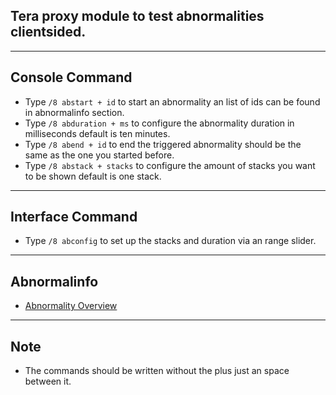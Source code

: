 ## Tera proxy module to test abnormalities clientsided.

---

## Console Command
- Type `/8 abstart + id` to start an abnormality an list of ids can be found in abnormalinfo section.
- Type `/8 abduration + ms` to configure the abnormality duration in milliseconds default is ten minutes.
- Type `/8 abend + id` to end the triggered abnormality should be the same as the one you started before.
- Type `/8 abstack + stacks` to configure the amount of stacks you want to be shown default is one stack.

---

## Interface Command
- Type `/8 abconfig` to set up the stacks and duration via an range slider.

---

## Abnormalinfo
- [Abnormality Overview](https://github.com/neowutran/TeraDpsMeterData/tree/master/hotdot)

---

## Note
- The commands should be written without the plus just an space between it.
